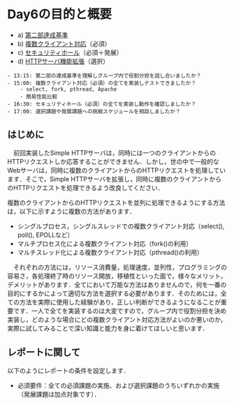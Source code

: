 # Day6の目的と概要

-   a) [第二部達成基準](./standardforachievement "第二部達成基準")
-   b) [複数クライアント対応](./multipleclient "複数クライアント対応")（必須）
-   c) [セキュリティホール](./securityhole "セキュリティホール")（必須＋発展）
-   d) [HTTPサーバ機能拡張](./httpserver_expansion "HTTPサーバ機能拡張")（選択）

```{admonition} 本日の進捗確認チェックリスト
- 13:15: 第二部の達成基準を理解しグループ内で役割分担を話し合いましたか？
- 15:00: 複数クライアント対応（必須）の全てを実装しテストできましたか？
    - select, fork, pthread, Apache
    - 簡易性能比較
- 16:30: セキュリティホール（必須）の全てを実装し動作を確認しましたか？
- 17:00: 選択課題や発展課題への挑戦スケジュールを相談しましたか？
```

## はじめに

　前回実装したSimple HTTPサーバは，同時には一つのクライアントからのHTTPリクエストしか応答することができません．しかし，世の中で一般的なWebサーバは，同時に複数のクライアントからのHTTPリクエストを処理しています．そこで，Simple HTTPサーバを拡張し，同時に複数のクライアントからのHTTPリクエストを処理できるよう改良してください．

複数のクライアントからのHTTPリクエストを並列に処理できるようにする方法は，以下に示すように複数の方法があります．

-   シングルプロセス，シングルスレッドでの複数クライアント対応（select(), poll(), EPOLLなど）
-   マルチプロセス化による複数クライアント対応（fork()の利用）
-   マルチスレッド化による複数クライアント対応（pthread()の利用）

  
　それぞれの方法には，リソース消費量，処理速度，並列性，プログラミングの容易さ，各処理終了時のリソース開放，移植性といった面で，様々なメリット，デメリットがあります．全てにおいて万能な方法はありませんので，何を一番の目的にするかによって適切な方法を選択する必要があります．そのためには，全ての方法を実際に使用した経験があり，正しい判断ができるようになることが重要です．一人で全てを実装するのは大変ですので，グループ内で役割分担を決め実装し，どのような場合にどの複数クライアント対応方法がよいのか悪いのか，実際に試してみることで深い知識と能力を身に着けてほしいと思います．

## レポートに関して

以下のようにレポートの条件を設定します．

-   必須要件：全ての必須課題の実施、および選択課題のうちいずれかの実施（発展課題は加点対象です）．